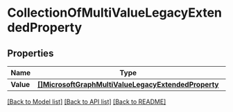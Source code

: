 # CollectionOfMultiValueLegacyExtendedProperty

## Properties

Name | Type | Description | Notes
------------ | ------------- | ------------- | -------------
**Value** | [**[]MicrosoftGraphMultiValueLegacyExtendedProperty**](microsoft.graph.multiValueLegacyExtendedProperty.md) |  | [optional] 

[[Back to Model list]](../README.md#documentation-for-models) [[Back to API list]](../README.md#documentation-for-api-endpoints) [[Back to README]](../README.md)


